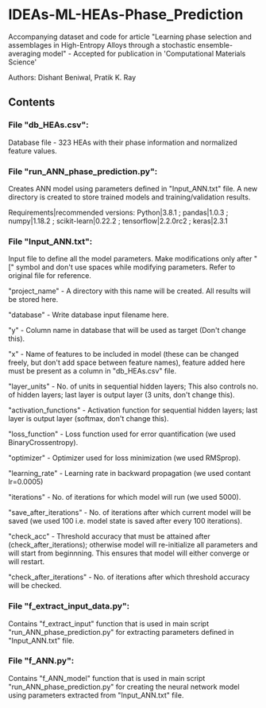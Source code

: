 # IDEAs-ML-HEAs-Phase_Prediction
Accompanying dataset and code for article "Learning phase selection and assemblages in High-Entropy Alloys through a stochastic ensemble-averaging model" - Accepted for publication in 'Computational Materials Science'

Authors: Dishant Beniwal, Pratik K. Ray

## Contents

### File "db_HEAs.csv":
Database file - 323 HEAs with their phase information and normalized feature values.


### File "run_ANN_phase_prediction.py":
Creates ANN model using parameters defined in "Input_ANN.txt" file. A new directory is created to store trained models and training/validation results.

Requirements|recommended versions: 
Python|3.8.1 ; 
pandas|1.0.3 ; 
numpy|1.18.2 ; 
scikit-learn|0.22.2 ; 
tensorflow|2.2.0rc2 ; 
keras|2.3.1

### File "Input_ANN.txt":
Input file to define all the model parameters. Make modifications only after "[" symbol and don't use spaces while modifying parameters. Refer to original file for reference.

"project_name" - A directory with this name will be created. All results will be stored here.

"database" - Write database input filename here.

"y" - Column name in database that will be used as target (Don't change this).

"x" - Name of features to be included in model (these can be changed freely, but don't add space between feature names), feature added here must be present as a column in "db_HEAs.csv" file.

"layer_units" - No. of units in sequential hidden layers; This also controls no. of hidden layers; last layer is output layer (3 units, don't change this).

"activation_functions" - Activation function for sequential hidden layers; last layer is output layer (softmax, don't change this).

"loss_function" - Loss function used for error quantification (we used BinaryCrossentropy).

"optimizer" - Optimizer used for loss minimization (we used RMSprop).

"learning_rate" - Learning rate in backward propagation (we used contant lr=0.0005)

"iterations" - No. of iterations for which model will run (we used 5000).

"save_after_iterations" - No. of iterations after which current model will be saved (we used 100 i.e. model state is saved after every 100 iterations).

"check_acc" - Threshold accuracy that must be attained after (check_after_iterations); otherwise model will re-initialize all parameters and will start from beginnning. This ensures that model will either converge or will restart.

"check_after_iterations" - No. of iterations after which threshold accuracy will be checked.


### File "f_extract_input_data.py":
Contains "f_extract_input" function that is used in main script "run_ANN_phase_prediction.py" for extracting parameters defined in "Input_ANN.txt" file.


### File "f_ANN.py":
Contains "f_ANN_model" function that is used in main script "run_ANN_phase_prediction.py" for creating the neural network model using parameters extracted from "Input_ANN.txt" file.
